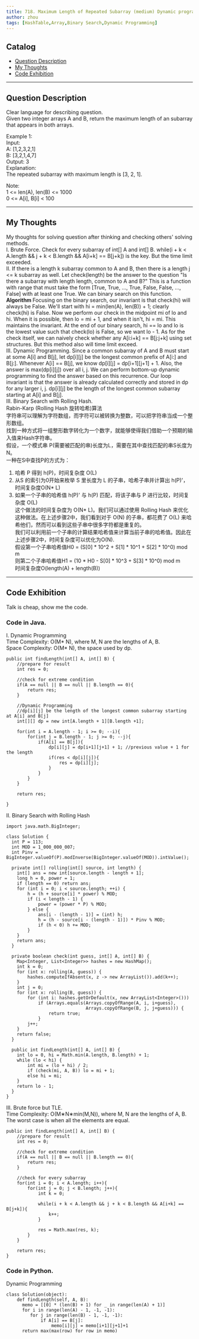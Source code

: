 ```yaml
---
title: 718. Maximum Length of Repeated Subarray (medium) Dynamic programming and Binary Search with Rolling Hash!!                        
author: zhou      
tags: [HashTable,Array,Binary Search,Dynamic Programming]          
---
```


       

## Catalog  
+ [Question Description](#partI)
+ [My Thoughts](#partII)
+ [Code Exhibition](#partIII)

----------------------------------

## Question Description
Clear language for describing question.    
Given two integer arrays A and B, return the maximum length of an subarray that appears in both arrays.       

Example 1:     
Input:    
A: [1,2,3,2,1]   
B: [3,2,1,4,7]    
Output: 3    
Explanation:     
The repeated subarray with maximum length is [3, 2, 1].     

Note:    
1 <= len(A), len(B) <= 1000    
0 <= A[i], B[i] < 100     


----------------------------------

## My Thoughts
My thoughts for solving question after thinking and checking others' solving methods.        
I. Brute Force. Check for every subarray of int[] A and int[] B. while(i + k < A.length && j + k < B.length && A[i+k] == B[j+k]) is the key. But the time limit exceeded.  
II. If there is a length k subarray common to A and B, then there is a length j <= k subarray as well. Let check(length) be the answer to the question "Is there a subarray with length length, common to A and B?" This is a function with range that must take the form [True, True, ..., True, False, False, ..., False] with at least one True. We can binary search on this function. <b> Algorithm </b> Focusing on the binary search, our invariant is that check(hi) will always be False. We'll start with hi = min(len(A), len(B)) + 1; clearly check(hi) is False. Now we perform our check in the midpoint mi of lo and hi. When it is possible, then lo = mi + 1, and when it isn't, hi = mi. This maintains the invariant. At the end of our binary search, hi == lo and lo is the lowest value such that check(lo) is False, so we want lo - 1. As for the check itself, we can naively check whether any A[i:i+k] == B[j:j+k] using set structures. But this method also will time limit exceed.        
III. Dynamic Programming. Since a common subarray of A and B must start at some A[i] and B[j], let dp[i][j] be the longest common prefix of A[i:] and B[j:]. Whenever A[i] == B[j], we know dp[i][j] = dp[i+1][j+1] + 1. Also, the answer is max(dp[i][j]) over all i, j. We can perform bottom-up dynamic programming to find the answer based on this recurrence. Our loop invariant is that the answer is already calculated correctly and stored in dp for any larger i, j. dp[i][j] be the length of the longest common subarray starting at A[i] and B[j].       
III. Binary Search with Rolling Hash.      
Rabin-Karp (Rolling Hash 旋转哈希)算法     
字符串可以理解为字符数组，而字符可以被转换为整数，可以把字符串当成一个整形数组。      
找到一种方式将一组整形数字转化为一个数字，就能够使得我们借助一个预期的输入值来Hash字符串。    
假设，一个模式串 P(需要被匹配的串)长度为L，需要在其中查找匹配的串S长度为N。       
一种在S中查找P的方式为：     
1. 哈希 P 得到 h(P)，时间复杂度 O(L)      
2. 从S 的索引为0开始来枚举 S 里长度为 L 的子串，哈希子串并计算出 h(P)'，时间复杂度O(N* L)          
3. 如果一个子串的哈希值 h(P)' 与 h(P) 匹配，将该子串与 P 进行比较，时间复杂度 O(L)      
这个做法的时间复杂度为 O(N* L)。我们可以通过使用 Rolling Hash 来优化这种做法。在上述步骤2中，我们看到对于 O(N) 的子串，都花费了 O(L) 来哈希他们，然而可以看到这些子串中很多字符都是重复的。         
我们可以利用前一个子串的计算结果哈希值来计算当前子串的哈希值。因此在上述步骤2中，时间复杂度可以优化为O(N).           
假设第一个子串哈希值H0 = (S[0] * 10^2 + S[1] * 10^1 + S[2] * 10^0) mod m      
则第二个子串哈希值H1 = (10 * H0 - S[0] * 10^3 + S[3] * 10^0) mod m      
时间复杂度O(length(A) + length(B))       



----------------------------------

## Code Exhibition
Talk is cheap, show me the code.    
### Code in Java.       
I. Dynamic Programming       
Time Complexity: O(M* N), where M, N are the lengths of A, B.      
Space Complexity: O(M* N), the space used by dp.     

    public int findLength(int[] A, int[] B) {
        //prepare for result
        int res = 0;
        
        //check for extreme condition
        if(A == null || B == null || B.length == 0){
            return res;
        }
        
        //Dynamic Programming   
        //dp[i][j] be the length of the longest common subarray starting at A[i] and B[j]
        int[][] dp = new int[A.length + 1][B.length +1];
        
        for(int i = A.length - 1; i >= 0; --i){
            for(int j = B.length - 1; j >= 0; --j){
                if(A[i] == B[j]){
                    dp[i][j] = dp[i+1][j+1] + 1; //previous value + 1 for the length
                    if(res < dp[i][j]){
                        res = dp[i][j];
                    }
                }
            }
        }
        
        return res;
        
    }

II. Binary Search with Rolling Hash     

    import java.math.BigInteger;

    class Solution {
      int P = 113;
      int MOD = 1_000_000_007;
      int Pinv = BigInteger.valueOf(P).modInverse(BigInteger.valueOf(MOD)).intValue();

      private int[] rolling(int[] source, int length) {
        int[] ans = new int[source.length - length + 1];
        long h = 0, power = 1;
        if (length == 0) return ans;
        for (int i = 0; i < source.length; ++i) {
            h = (h + source[i] * power) % MOD;
            if (i < length - 1) {
                power = (power * P) % MOD;
            } else {
                ans[i - (length - 1)] = (int) h;
                h = (h - source[i - (length - 1)]) * Pinv % MOD;
                if (h < 0) h += MOD;
            }
        }
        return ans;
      }

      private boolean check(int guess, int[] A, int[] B) {
        Map<Integer, List<Integer>> hashes = new HashMap();
        int k = 0;
        for (int x: rolling(A, guess)) {
            hashes.computeIfAbsent(x, z -> new ArrayList()).add(k++);
        }
        int j = 0;
        for (int x: rolling(B, guess)) {
            for (int i: hashes.getOrDefault(x, new ArrayList<Integer>()))
                if (Arrays.equals(Arrays.copyOfRange(A, i, i+guess),
                                  Arrays.copyOfRange(B, j, j+guess))) {
                    return true;
                }
            j++;
        }
        return false;
      }

      public int findLength(int[] A, int[] B) {
        int lo = 0, hi = Math.min(A.length, B.length) + 1;
        while (lo < hi) {
            int mi = (lo + hi) / 2;
            if (check(mi, A, B)) lo = mi + 1;
            else hi = mi;
        }
        return lo - 1;
      }
    }


III. Brute force but TLE.     
Time Complexity: O(M∗N∗min(M,N)), where M, N are the lengths of A, B. The worst case is when all the elements are equal.       

    public int findLength(int[] A, int[] B) {
        //prepare for result
        int res = 0;
        
        //check for extreme condition
        if(A == null || B == null || B.length == 0){
            return res;
        }
        
        //check for every subarray
        for(int i = 0; i < A.length; i++){
            for(int j = 0; j < B.length; j++){
                int k = 0;
                
                while(i + k < A.length && j + k < B.length && A[i+k] == B[j+k]){
                    k++;
                }
                
                res = Math.max(res, k);
            }
        }
        
        return res;
    }




### Code in Python.   
Dynamic Programming     

    class Solution(object):
        def findLength(self, A, B):
          memo = [[0] * (len(B) + 1) for _ in range(len(A) + 1)]
          for i in range(len(A) - 1, -1, -1):
             for j in range(len(B) - 1, -1, -1):
                 if A[i] == B[j]:
                     memo[i][j] = memo[i+1][j+1]+1
          return max(max(row) for row in memo)



